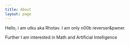 ```yaml
---
title: About
layout: page
---
```


Hello, i am utku aka Rhotav. I am only n00b reverser&pwner.

Further I am interested in Math and Artificial Intelligence
